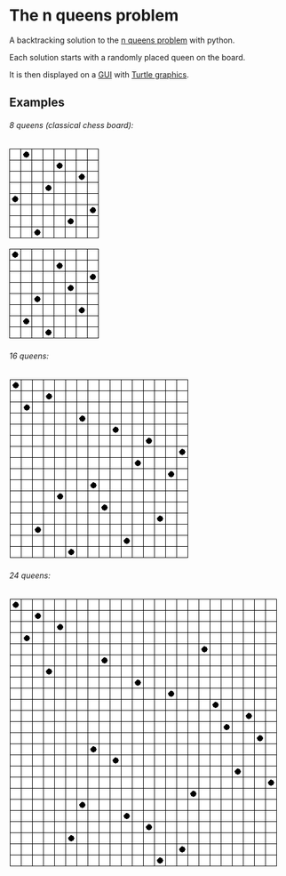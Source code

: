 # The n queens problem

A backtracking solution to the [n queens problem](https://en.wikipedia.org/wiki/Eight_queens_puzzle "8 queens example") with python.

Each solution starts with a randomly placed queen on the board.

It is then displayed on a [GUI](https://en.wikipedia.org/wiki/Graphical_user_interface "Wikipedia") with [Turtle graphics](https://docs.python.org/3/library/turtle.html).


## Examples

###### 8 queens (classical chess board):

![8x8 solution](/images/8x8.PNG)

![second 8x8 solution](/images/8x8-2.PNG)

###### 16 queens:

![16x16 solution](/images/16x16.PNG)

###### 24 queens:

![24x24 solution](/images/24x24.PNG)
